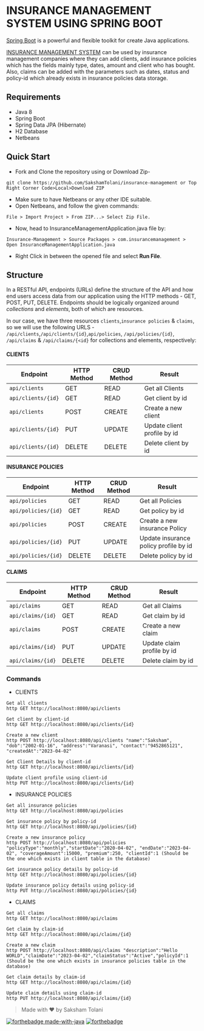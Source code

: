 # INSURANCE MANAGEMENT SYSTEM USING SPRING BOOT
[Spring Boot](https://docs.spring.io/spring-boot/docs/current/reference/htmlsingle/) is a powerful and flexible toolkit for create Java applications.

[INSURANCE MANAGEMENT SYSTEM](#insurance-management-system-using-spring-boot) can be used by insurance management companies where they can add clients, add insurance policies which has the fields mainly type, dates, amount and client who has bought. Also, claims can be added with the parameters such as dates, status and policy-id which already exists in insurance policies data storage.

## Requirements
- Java 8
- Spring Boot
- Spring Data JPA (Hibernate)
- H2 Database
- Netbeans

## Quick Start

- Fork and Clone the repository using or Download Zip-
```
git clone https://github.com/SakshamTolani/insurance-management or Top Right Corner Code>Local>Download ZIP
```
- Make sure to have Netbeans or any other IDE suitable.
- Open Netbeans, and follow the given commands:
```
File > Import Project > From ZIP...> Select Zip File.
```
- Now, head to InsuranceManagementApplication.java file by:
```
Insurance-Management > Source Packages > com.insurancemanagement > Open InsuranceManagementApplication.java
```
- Right Click in between the opened file and select **Run File**.


## Structure
In a RESTful API, endpoints (URLs) define the structure of the API and how end users access data from our application using the HTTP methods - GET, POST, PUT, DELETE. Endpoints should be logically organized around _collections_ and _elements_, both of which are resources.

In our case, we have three resources `clients`,`insurance policies` & `claims`, so we will use the following URLS - `/api/clients`,`/api/clients/{id}`,`api/policies`, `/api/policies/{id}`, `/api/claims` & `/api/claims/{<id}` for collections and elements, respectively:

#### **CLIENTS**
Endpoint |HTTP Method | CRUD Method | Result
-- | -- |-- |--
`api/clients` | GET | READ | Get all Clients
`api/clients/{id}` | GET | READ | Get client by id
`api/clients`| POST | CREATE | Create a new client
`api/clients/{id}` | PUT | UPDATE | Update client profile by id
`api/clients/{id}` | DELETE | DELETE | Delete client by id

#### **INSURANCE POLICIES**
Endpoint |HTTP Method | CRUD Method | Result
-- | -- |-- |--
`api/policies` | GET | READ | Get all Policies
`api/policies/{id}` | GET | READ | Get policy by id
`api/policies`| POST | CREATE | Create a new insurance Policy
`api/policies/{id}` | PUT | UPDATE | Update insurance policy profile by id
`api/policies/{id}` | DELETE | DELETE | Delete policy by id

#### **CLAIMS**
Endpoint |HTTP Method | CRUD Method | Result
-- | -- |-- |--
`api/claims` | GET | READ | Get all Claims
`api/claims/{id}` | GET | READ | Get claim by id
`api/claims`| POST | CREATE | Create a new claim
`api/claims/{id}` | PUT | UPDATE | Update claim profile by id
`api/claims/{id}` | DELETE | DELETE | Delete claim by id


### Commands

- CLIENTS

```
Get all clients
http GET http://localhost:8080/api/clients

Get client by client-id
http GET http://localhost:8080/api/clients/{id}

Create a new client
http POST http://localhost:8080/api/clients "name":"Saksham", "dob":"2002-01-16", "address":"Varanasi", "contact":"9452865121", "createdAt":"2023-04-02"

Get Client Details by client-id
http GET http://localhost:8080/api/clients/{id}

Update client profile using client-id
http PUT http://localhost:8080/api/clients/{id}
```

- INSURANCE POLICIES

```
Get all insurance policies
http GET http://localhost:8080/api/policies

Get insurance policy by policy-id
http GET http://localhost:8080/api/policies/{id}

Create a new insurance policy
http POST http://localhost:8080/api/policies "policyType":"monthly","startDate":"2020-04-02", "endDate":"2023-04-02", "coverageAmount":15000, "premium":250, "clientId":1 (Should be the one which exists in client table in the database)

Get insurance policy details by policy-id
http GET http://localhost:8080/api/policies/{id}

Update insurance policy details using policy-id
http PUT http://localhost:8080/api/policies/{id}
```

- CLAIMS

```
Get all claims
http GET http://localhost:8080/api/claims

Get claim by claim-id
http GET http://localhost:8080/api/claims/{id}

Create a new claim
http POST http://localhost:8080/api/claims "description":"Hello WORLD","claimDate":"2023-04-02","claimStatus":"Active","policyId":1 (Should be the one which exists in insurance policies table in the database)

Get claim details by claim-id
http GET http://localhost:8080/api/claims/{id}

Update claim details using claim-id
http PUT http://localhost:8080/api/claims/{id}

```


> Made with ❤️ by Saksham Tolani



[![forthebadge made-with-java](http://ForTheBadge.com/images/badges/made-with-java.svg)](https://www.java.com)  [![forthebadge](https://forthebadge.com/images/badges/built-with-love.svg)](https://forthebadge.com)

